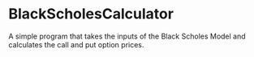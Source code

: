 # BlackScholesCalculator
A simple program that takes the inputs of the Black Scholes Model and calculates the call and put option prices.
